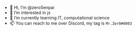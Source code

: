 - 👋 Hi, I’m @zero5enpai
- 👀 I’m interested in js
- 🌱 I’m currently learning IT, computational science
- 📫 You can reach to me over Discord, my tag is `Mr.Zer0#0003`

<!---
MrZeroLord/MrZeroLord is a ✨ special ✨ repository because its `README.md` (this file) appears on your GitHub profile.
You can click the Preview link to take a look at your changes.
--->

